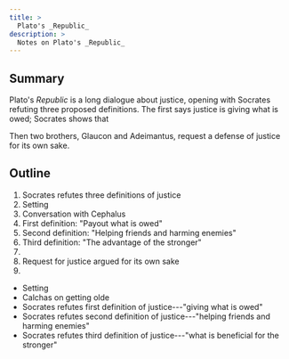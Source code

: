 ```yaml
---
title: >
  Plato's _Republic_
description: >
  Notes on Plato's _Republic_
---
```


## Summary

Plato's _Republic_ is a long dialogue about justice, opening with Socrates refuting three proposed definitions. The first says justice is giving what is owed; Socrates shows that 

Then two brothers, Glaucon and Adeimantus, request a defense of justice for its own sake.

## Outline

1. Socrates refutes three definitions of justice
  1. Setting
  2. Conversation with Cephalus
  3. First definition: "Payout what is owed"
  4. Second definition: "Helping friends and harming enemies"
  5. Third definition: "The advantage of the stronger"
  6. 
2. Request for justice argued for its own sake
3. 

- Setting
- Calchas on getting olde
- Socrates refutes first definition of justice---"giving what is owed"
- Socrates refutes second definition of justice---"helping friends and harming
  enemies"
- Socrates refutes third definition of justice---"what is beneficial for the stronger"
